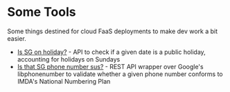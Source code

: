 # Some Tools

Some things destined for cloud FaaS deployments to make dev work a bit easier.

- [Is SG on holiday?](./is-sg-on-holiday/README.md) - API to check if a given date is a public holiday, accounting for holidays on Sundays
- [Is that SG phone number sus?](./is-sg-phone-number-valid/README.md) - REST API wrapper over Google's libphonenumber to validate whether a given phone number conforms to IMDA's National Numbering Plan
